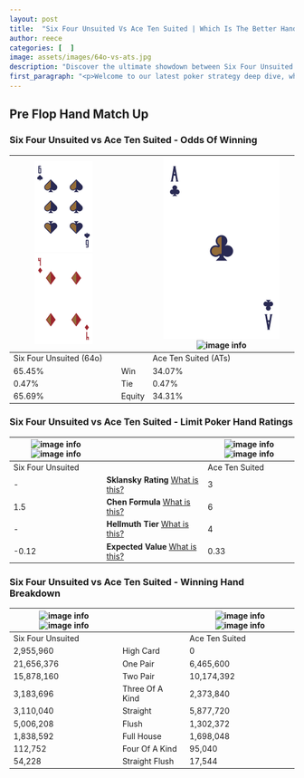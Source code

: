 ```yaml
---
layout: post
title:  "Six Four Unsuited Vs Ace Ten Suited | Which Is The Better Hand In Poker? A Complete Guide"
author: reece
categories: [  ]
image: assets/images/64o-vs-ats.jpg
description: "Discover the ultimate showdown between Six Four Unsuited and Ace Ten Suited in poker! Uncover the odds, strategies, and scenarios where one hand triumphs over the other. Get ready to up your poker game with this thrilling analysis."
first_paragraph: "<p>Welcome to our latest poker strategy deep dive, where we're pitting two distinct hands against each other in a high-stakes showdown: Six Four Unsuited vs Ace Ten Suited.</p><p>In the dynamic world of poker, every decision counts, and knowing which hand holds the upper hand is key to your success at the table.</p><p>In this article, we'll dissect these two hands, explore the scenarios where one dominates the other, and equip you with the knowledge to make strategic choices that can tip the odds in your favor.</p><p>Get ready to unravel the intriguing dynamics of these poker hands and elevate your game to new heights.</p>"
---
```




[comment]: # (sp0)

## Pre Flop Hand Match Up

<div class="table hand-ratings" markdown="1"> 



### Six Four Unsuited vs Ace Ten Suited - Odds Of Winning


    
| ![image info](assets/images/hand1/6.png) ![image info](assets/images/hand1/4o.png) |  | ![image info](assets/images/hand2/a.png) ![image info](assets/images/hand2/ts.png) |
| -------- | -------- | -------- |
| Six Four Unsuited (64o) |  | Ace Ten Suited (ATs) |
| 65.45% | Win | 34.07% |
| 0.47% | Tie | 0.47% |
| 65.69% | Equity | 34.31% |




[comment]: # (sp1)



### Six Four Unsuited vs Ace Ten Suited - Limit Poker Hand Ratings


    
| ![image info](https://www.riverpairs.com/assets/images/hand1/6.png) ![image info](https://www.riverpairs.com/assets/images/hand1/4o.png) |  | ![image info](https://www.riverpairs.com/assets/images/hand2/a.png) ![image info](https://www.riverpairs.com/assets/images/hand2/ts.png) |
| -------- | -------- | -------- |
| Six Four Unsuited |  | Ace Ten Suited |
| - | **Sklansky Rating** [What is this?](/sklansky-rating-explained) | 3 |
| 1.5 | **Chen Formula** [What is this?](/chen-formula-explained) | 6 |
| - | **Hellmuth Tier** [What is this?](/Hellmuth-tier-explained) | 4 |
| -0.12 | **Expected Value** [What is this?](/expected-value-explained) | 0.33 |




[comment]: # (sp2)



### Six Four Unsuited vs Ace Ten Suited - Winning Hand Breakdown


    
| ![image info](https://www.riverpairs.com/assets/images/hand1/6.png) ![image info](https://www.riverpairs.com/assets/images/hand1/4o.png) |  | ![image info](https://www.riverpairs.com/assets/images/hand2/a.png) ![image info](https://www.riverpairs.com/assets/images/hand2/ts.png) |
| -------- | -------- | -------- |
| Six Four Unsuited |  | Ace Ten Suited |
| 2,955,960 | High Card | 0 |
| 21,656,376 | One Pair | 6,465,600 |
| 15,878,160 | Two Pair | 10,174,392 |
| 3,183,696 | Three Of A Kind | 2,373,840 |
| 3,110,040 | Straight | 5,877,720 |
| 5,006,208 | Flush | 1,302,372 |
| 1,838,592 | Full House | 1,698,048 |
| 112,752 | Four Of A Kind | 95,040 |
| 54,228 | Straight Flush | 17,544 |




[comment]: # (sp3)



</div>

[comment]: # (sp4)



[comment]: # (sp5)

